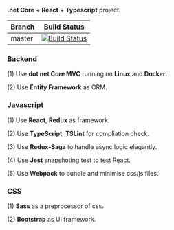 **.net Core** + **React** + **Typescript** project.

Branch  | Build Status |
-------- | :------------: |
master | [![Build Status](https://travis-ci.org/gqy117/WebTool2.svg?branch=master)](https://travis-ci.org/gqy117/WebTool2) |

### Backend

(1) Use **dot net Core MVC** running on **Linux** and **Docker**.

(2) Use **Entity Framework** as ORM.

### Javascript
(1) Use **React**, **Redux** as framework.

(2) Use **TypeScript**, **TSLint** for compliation check.

(3) Use **Redux-Saga** to handle async logic elegantly.

(4) Use **Jest** snapshoting test to test React.

(5) Use **Webpack** to bundle and minimise css/js files.

### CSS
(1) **Sass** as a preprocessor of css.

(2) **Bootstrap** as UI framework.